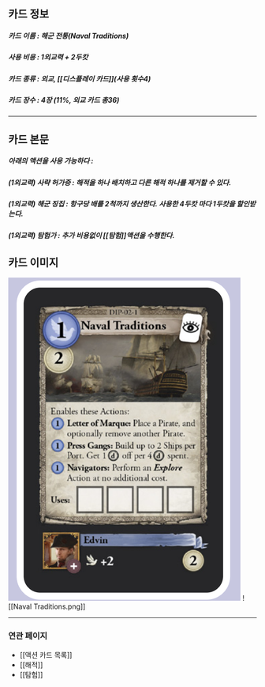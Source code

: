 ## 카드 정보
##### 카드 이름 : 해군 전통(Naval Traditions)
##### 사용 비용 : 1외교력 + 2두캇
##### 카드 종류 : 외교, [[디스플레이 카드]](사용 횟수4)
##### 카드 장수 : 4장 (11%, 외교 카드 총36)
---
## 카드 본문
##### 아래의 액션을 사용 가능하다 : 
##### (1외교력) 사략 허가증 : 해적을 하나 배치하고 다른 해적 하나를 제거할 수 있다.
##### (1외교력) 해군 징집 : 항구당 배를 2척까지 생산한다. 사용한 4두캇 마다 1두캇을 할인받는다.
##### (1외교력) 탐험가 : 추가 비용없이 [[탐험]]액션을 수행한다.
## 카드 이미지
<img src="\Assets\Naval Traditions.png"/>
![[Naval Traditions.png]]

--- 
### 연관 페이지
- [[액션 카드 목록]]
- [[해적]]
- [[탐험]]
